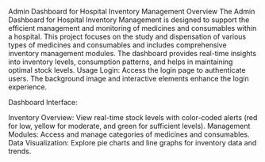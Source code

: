 Admin Dashboard for Hospital Inventory Management
Overview
The Admin Dashboard for Hospital Inventory Management is designed to support the efficient management and monitoring of medicines and consumables within a hospital. This project focuses on the study and dispensation of various types of medicines and consumables and includes comprehensive inventory management modules. The dashboard provides real-time insights into inventory levels, consumption patterns, and helps in maintaining optimal stock levels.
Usage
Login: Access the login page to authenticate users. The background image and interactive elements enhance the login experience.

Dashboard Interface:

Inventory Overview: View real-time stock levels with color-coded alerts (red for low, yellow for moderate, and green for sufficient levels).
Management Modules: Access and manage categories of medicines and consumables.
Data Visualization: Explore pie charts and line graphs for inventory data and trends.
